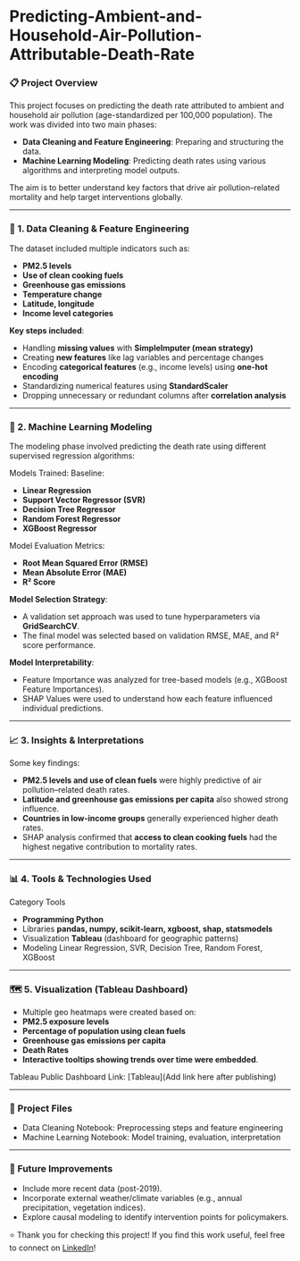# Predicting-Ambient-and-Household-Air-Pollution-Attributable-Death-Rate

### 📋 Project Overview
This project focuses on predicting the death rate attributed to ambient and household air pollution (age-standardized per 100,000 population).
The work was divided into two main phases:

 - **Data Cleaning and Feature Engineering**: Preparing and structuring the data.
 - **Machine Learning Modeling**: Predicting death rates using various algorithms and interpreting model outputs.

The aim is to better understand key factors that drive air pollution–related mortality and help target interventions globally.

---

### 🧹 1. Data Cleaning & Feature Engineering
The dataset included multiple indicators such as:

- **PM2.5 levels**
- **Use of clean cooking fuels**
- **Greenhouse gas emissions**
- **Temperature change**
- **Latitude, longitude**
- **Income level categories**

**Key steps included**:

- Handling **missing values** with **SimpleImputer (mean strategy)**
- Creating **new features** like lag variables and percentage changes
- Encoding **categorical features** (e.g., income levels) using **one-hot encoding**
- Standardizing numerical features using **StandardScaler**
- Dropping unnecessary or redundant columns after **correlation analysis**

---

### 🤖 2. Machine Learning Modeling
The modeling phase involved predicting the death rate using different supervised regression algorithms:

Models Trained:
Baseline: 
- **Linear Regression**
- **Support Vector Regressor (SVR)**
- **Decision Tree Regressor**
- **Random Forest Regressor**
- **XGBoost Regressor**

Model Evaluation Metrics:
- **Root Mean Squared Error (RMSE)**
- **Mean Absolute Error (MAE)**
- **R² Score**

**Model Selection Strategy**:

- A validation set approach was used to tune hyperparameters via **GridSearchCV**.
- The final model was selected based on validation RMSE, MAE, and R² score performance.

**Model Interpretability**:
- Feature Importance was analyzed for tree-based models (e.g., XGBoost Feature Importances).
- SHAP Values were used to understand how each feature influenced individual predictions.

---

### 📈 3. Insights & Interpretations
Some key findings:

- **PM2.5 levels and use of clean fuels** were highly predictive of air pollution–related death rates.
- **Latitude and greenhouse gas emissions per capita** also showed strong influence.
- **Countries in low-income groups** generally experienced higher death rates.
- SHAP analysis confirmed that **access to clean cooking fuels** had the highest negative contribution to mortality rates.

---

### 📊 4. Tools & Technologies Used

Category	Tools
- **Programming	Python**
- Libraries	**pandas, numpy, scikit-learn, xgboost, shap, statsmodels**
- Visualization	**Tableau** (dashboard for geographic patterns)
- Modeling	Linear Regression, SVR, Decision Tree, Random Forest, XGBoost

---

### 🗺️ 5. Visualization (Tableau Dashboard)
- Multiple geo heatmaps were created based on:
 - **PM2.5 exposure levels**
 - **Percentage of population using clean fuels**
 - **Greenhouse gas emissions per capita**
 - **Death Rates**
- **Interactive tooltips showing trends over time were embedded**.

Tableau Public Dashboard Link: [Tableau](Add link here after publishing)

---

### 📂 Project Files
- Data Cleaning Notebook: Preprocessing steps and feature engineering
- Machine Learning Notebook: Model training, evaluation, interpretation

---

### 🚀 Future Improvements
- Include more recent data (post-2019).
- Incorporate external weather/climate variables (e.g., annual precipitation, vegetation indices).
- Explore causal modeling to identify intervention points for policymakers.

⭐ Thank you for checking this project!
If you find this work useful, feel free to connect on [LinkedIn](https://www.linkedin.com/in/clement-appeadu-9b6a2b148)!
